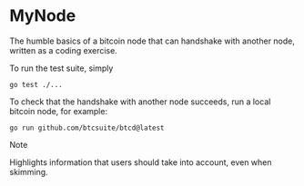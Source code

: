 # MyNode

The humble basics of a bitcoin node that can handshake with another node, written as a coding exercise.

To run the test suite, simply

```
go test ./...
```

To check that the handshake with another node succeeds, run a local bitcoin node, for example:

```shell
go run github.com/btcsuite/btcd@latest
```


> [!NOTE]  
> Highlights information that users should take into account, even when skimming.

